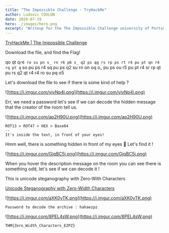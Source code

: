 ```yaml
---
title: "The Impossible Challenge - TryHackMe"
author: Ludovic COULON
date: 2020-07-19
hero: ./images/hero.png
excerpt: "Writeup for the The Impossible Challenge university of Portsmouth's beginner room"
---
```


[TryHackMe | The Impossible Challenge](https://tryhackme.com/room/theimpossiblechallenge)

Download the file, and find the Flag!

qo qt q`r6 ro su pn s_ rn r6 p6 s_ q2 ps qq rs rp ps rt r4 pu pt qn r4 rq pt q` so pu ps r4 sq pu ps q2 su rn on oq o\_ pu ps ou r5 pu pt r4 sr rp qt pu rs q2 qt r4 r4 ro su pq o5

Let's download the file to see if there is some kind of help ?

![https://i.imgur.com/yjvNp4i.png](https://i.imgur.com/yjvNp4i.png)

Err, we need a password let's see if we can decode the hidden message that the creator of the room tell us.

![https://i.imgur.com/ap2H90U.png](https://i.imgur.com/ap2H90U.png)

```
ROT13 > ROT47 > HEX > Base64
--
It's inside the text, in front of your eyes!
```

Hmm well, there is something hidden in front of my eyes 👀 Let's find it !

![https://i.imgur.com/GjqBC5j.png](https://i.imgur.com/GjqBC5j.png)

When you hover the description message on the room you can see there is something odd, let's see if we can decode it !

This is unicode steganography with Zero-With Characters

[Unicode Steganography with Zero-Width Characters](https://330k.github.io/misc_tools/unicode_steganography.html)

![https://i.imgur.com/aXK0yTK.png](https://i.imgur.com/aXK0yTK.png)

```
Password to decode the archive : hahaezpz
```

![https://i.imgur.com/8PEL4sW.png](https://i.imgur.com/8PEL4sW.png)

```
THM{Zero_Width_Characters_EZPZ}
```
